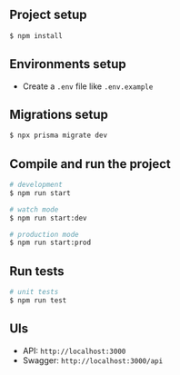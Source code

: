 ## Project setup

```bash
$ npm install
```

## Environments setup
- Create a `.env` file like `.env.example`

## Migrations setup

```bash
$ npx prisma migrate dev
```

## Compile and run the project

```bash
# development
$ npm run start

# watch mode
$ npm run start:dev

# production mode
$ npm run start:prod
```

## Run tests

```bash
# unit tests
$ npm run test
```

## Uls
- API: `http://localhost:3000`
- Swagger: `http://localhost:3000/api`
